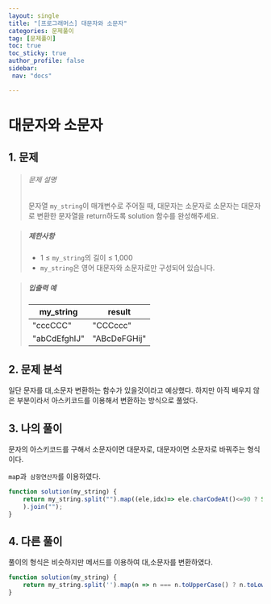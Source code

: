 ```yaml
---
layout: single
title: "[프로그래머스] 대문자와 소문자"
categories: 문제풀이
tag: [문제풀이]
toc: true
toc_sticky: true
author_profile: false
sidebar:
 nav: "docs"

---
```


# 대문자와 소문자

## 1. 문제

> ###### 문제 설명
> 
> 문자열 `my_string`이 매개변수로 주어질 때, 대문자는 소문자로 소문자는 대문자로 변환한 문자열을 return하도록 solution 함수를 완성해주세요.

> ##### 제한사항
> 
> - 1 ≤ `my_string`의 길이 ≤ 1,000
> - `my_string`은 영어 대문자와 소문자로만 구성되어 있습니다.

> ##### 입출력 예
> 
> | my_string    | result       |
> | ------------ | ------------ |
> | "cccCCC"     | "CCCccc"     |
> | "abCdEfghIJ" | "ABcDeFGHij" |

## 2. 문제 분석

일단 문자를 대,소문자 변환하는 함수가 있을것이라고 예상했다. 하지만 아직 배우지 않은 부분이라서 아스키코드를 이용해서 변환하는 방식으로 풀었다.

## 3. 나의 풀이

문자의 아스키코드를 구해서 소문자이면 대문자로, 대문자이면 소문자로 바꿔주는 형식이다.

`ma`p과` 삼항연산자`를 이용하였다.

```js
function solution(my_string) {
    return my_string.split("").map((ele,idx)=> ele.charCodeAt()<=90 ? String.fromCharCode(ele.charCodeAt()+32) : String.fromCharCode(ele.charCodeAt()-32)
    ).join("");
}
```

## 4. 다른 풀이

풀이의 형식은 비슷하지만 메서드를 이용하여 대,소문자를 변환하였다.

```js
function solution(my_string) {
    return my_string.split('').map(n => n === n.toUpperCase() ? n.toLowerCase() : n.toUpperCase()).join('')
}
```
